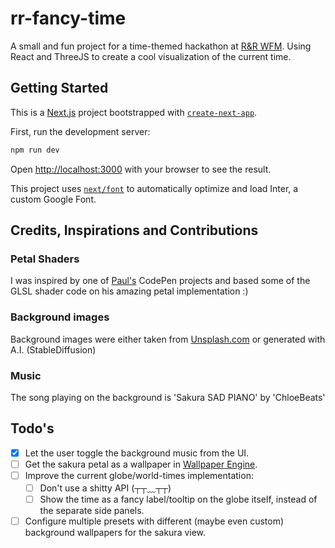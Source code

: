 # rr-fancy-time

A small and fun project for a time-themed hackathon at [R&R WFM](https://github.com/rr-wfm). Using React and ThreeJS to create a cool visualization of the current time.

## Getting Started

This is a [Next.js](https://nextjs.org/) project bootstrapped with [`create-next-app`](https://github.com/vercel/next.js/tree/canary/packages/create-next-app).

First, run the development server:

```bash
npm run dev
```

Open [http://localhost:3000](http://localhost:3000) with your browser to see the result.

This project uses [`next/font`](https://nextjs.org/docs/basic-features/font-optimization) to automatically optimize and load Inter, a custom Google Font.

## Credits, Inspirations and Contributions

### Petal Shaders

I was inspired by one of [Paul's](https://codepen.io/prisoner849) CodePen projects and based some of the GLSL shader code on his amazing petal implementation :)

### Background images

Background images were either taken from [Unsplash.com](https://unsplash.com/) or generated with A.I. (StableDiffusion)

### Music

The song playing on the background is 'Sakura SAD PIANO' by 'ChloeBeats'

## Todo's

- [x] Let the user toggle the background music from the UI.
- [ ] Get the sakura petal as a wallpaper in [Wallpaper Engine](https://www.wallpaperengine.io/).
- [ ] Improve the current globe/world-times implementation:
  - [ ] Don't use a shitty API (┬┬﹏┬┬)
  - [ ] Show the time as a fancy label/tooltip on the globe itself, instead of the separate side panels.
- [ ] Configure multiple presets with different (maybe even custom) background wallpapers for the sakura view.
